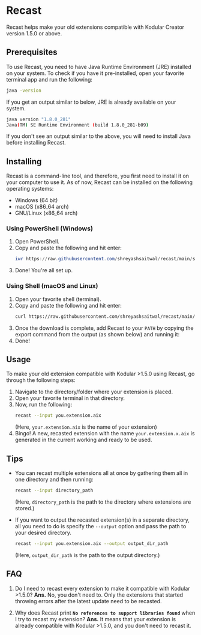 # Recast

Recast helps make your old extensions compatible with Kodular Creator version 1.5.0 or above.

## Prerequisites
To use Recast, you need to have Java Runtime Environment (JRE) installed on your system. To check if you have it pre-installed, open your favorite terminal app and run the following:
```.sh
java -version
```
If you get an output similar to below, JRE is already available on your system.
```.sh
java version "1.8.0_281"
Java(TM) SE Runtime Environment (build 1.8.0_281-b09)
```

If you don't see an output similar to the above, you will need to install Java before installing Recast.

## Installing

Recast is a command-line tool, and therefore, you first need to install it on your computer to use it. As of now, Recast can be installed on the following operating systems:

* Windows (64 bit)
* macOS (x86_64 arch)
* GNU/Linux (x86_64 arch)

### Using PowerShell (Windows)
1. Open PowerShell.
2. Copy and paste the following and hit enter:
    ```.ps1
    iwr https://raw.githubusercontent.com/shreyashsaitwal/recast/main/scripts/install.ps1 -useb | iex
    ```
3. Done! You're all set up.

### Using Shell (macOS and Linux)
1. Open your favorite shell (terminal).
2. Copy and paste the following and hit enter:
    ```.sh
    curl https://raw.githubusercontent.com/shreyashsaitwal/recast/main/scripts/install.sh -fsSL | sh
    ```
3. Once the download is complete, add Recast to your `PATH` by copying the export command from the output (as shown below) and running it:
4. Done!

## Usage
To make your old extension compatible with Kodular >1.5.0 using Recast, go through the following steps:

1. Navigate to the directory/folder where your extension is placed.
2. Open your favorite terminal in that directory.
3. Now, run the following:
    ```.sh
    recast --input you.extension.aix
    ```
    (Here, `your.extension.aix` is the name of your extension)
4. Bingo! A new, recasted extension with the name `your.extension.x.aix` is generated in the current working and ready to be used.

## Tips
* You can recast multiple extensions all at once by gathering them all in one directory and then running:
  ```.sh
  recast --input directory_path
  ```
  (Here, `directory_path` is the path to the directory where extensions are stored.)

* If you want to output the recasted extension(s) in a separate directory, all you need to do is specify the `--output` option and pass the path to your desired directory.
    ```.sh
    recast --input you.extension.aix --output output_dir_path
    ```
    (Here, `output_dir_path` is the path to the output directory.)

## FAQ
1. Do I need to recast every extension to make it compatible with Kodular >1.5.0?
**Ans.** No, you don't need to. Only the extensions that started throwing errors after the latest update need to be recasted.

2. Why does Recast print **`No references to support libraries found`** when I try to recast my extension?
**Ans.** It means that your extension is already compatible with Kodular >1.5.0, and you don't need to recast it.
